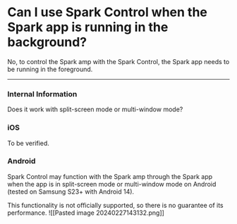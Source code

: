 # Can I use Spark Control when the Spark app is running in the background?

No, to control the Spark amp with the Spark Control, the Spark app needs to be running in the foreground.

---
### Internal Information

Does it work with split-screen mode or multi-window mode?

### iOS
To be verified.

### Android
Spark Control may function with the Spark amp through the Spark app when the app is in split-screen mode or multi-window mode on Android (tested on Samsung S23+ with Android 14).

This functionality is not officially supported, so there is no guarantee of its performance.
![[Pasted image 20240227143132.png]]